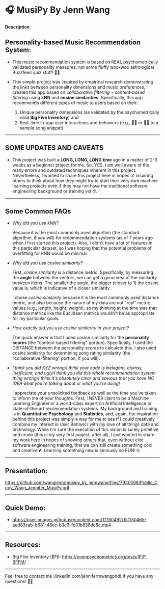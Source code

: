 # 🎧 MusiPy By Jenn Wang
**Description**: 


## Personality-based Music Recommendation System: 
- This music recommendation system is based on REAL psychometrically validated personality measures, not some fluffy woo-woo astrological Buzzfeed quiz stuff! 🔮🤓

- This simple project was inspired by empirical research demonstrating the links between personality dimensions and music preferences, I created this app based on _collaborative filtering_ + _content-based filtering_ using **kNN** and **cosine similarities**. Specifically, this app recommends different types of music to users based on their: 
  1) Unique personality dimensions (as validated by the psychometrically valid **Big Five Inventory**) and
  2) Real-time in-app user interactions and behaviors (e.g., 👍🏻 or 👎🏻 to a sample song snippet).
 
----------------------------------------------------------------------------------------------------------------
## **SOME UPDATES AND CAVEATS**

- This project was built a **LONG, LONG, LONG time** ago in a matter of 2-3 weeks as a beginner project for me. So, YES, I am well aware of the many errors and outdated techniques inherent in this project. Nevertheless, I wanted to share this project here in hopes of inspiring others to think about how they might try to start their very own machine learning projects even if they may not have the traditional software engineering background or training yet 🤓. 
----------------------------------------------------------------------------------------
## **Some Common FAQs** 
- *Why did you use kNN?*

  Because it is the most commonly used algorithm (the standard algorithm, if you will) for recommendation systems (as of 7 years ago when I first started this project). Also, I didn't have a lot of features in this particular dataset, so I was hoping that the potential problems of overfitting for kNN would be minimal. 

- *Why did you use cosine similarity?*
  
  First, *cosine similarity* is a distance metric. Specifically, by measuring the **angle** between the vectors, we can get a good idea of the similarity between items. The smaller the angle, the bigger (closer to 1) the cosine value is, which is indicative of a closer similarity.

  
  I chose *cosine similarity* because it is the most commonly used distance metric, and also because the nature of my data are not "real" metric values (e.g., length, height, weight), so my thinking at the time was that distance metrics like the Euclidean metrics wouldn't be as appropriate for my particular goals. 

- *How exactly did you use cosine similarity in your project?*

  The quick answer is that I used cosine similarity for the **personality scores** (the "content-based filtering" portion). Specifically, I used the DISTANCE between the personality scores to calculate this. I also used cosine similarity for determining song rating similarity (the "collaborative-filtering" portion, if you will).


- *I think you did XYZ wrong/I think your code is inelegant, clumsy, inefficient, and ugly/I think you did this whole recommendation system thing wrong/I think it's absolutely clear and obvious that you have NO IDEA what you're talking about or what you're doing!* 


  I appreciate your unsolicited feedback as well as the time you've taken to inform me of your thoughts. First, I NEVER claim to be a Machine Learning Engineer or a world-class expert on Artificial Intelligence or state-of-the-art recommendation systems. My background and training is in **Quantitative Psychology** and **Statistics**, and, again, the inspiration behind this project was simply a way for me to see if I could creatively combine my interest in User Behavior with my love of all things data and technology. While I'm sure the execution of this vision is surely primitive and crude (this is my very first project, after all), I just wanted to share my work here in hopes of showing others that, even without elite software engineering training, that we can still create something cool and creative 💕. Learning something new is seriously so FUN! 🤓

--------------------------------------------------------------------------------------------------------------------------------------------------------------------------------------------------------
## **Presentation**: 

https://github.com/wangjenn/musipy_by_jennwang/files/7940068/Public_Copy_Wang_Jennifer_MusiPy.pdf


--------------------------------------------------------------------------------------------------------------------------------------------------------------------------------------------------------
## Quick Demo: 
- https://user-images.githubusercontent.com/12160492/151130465-aed83eab-b681-48ec-b3c3-fd01b838dc8c.mp4


--------------------------------------------------------------------------------------------------------------------------------------------------------------------------------------------------------
## Resources: 
- Big Five Inventory (BFI): https://openpsychometrics.org/tests/IPIP-BFFM/


----------------------------------------------------------------------------------------------------------------
Feel free to contact me (linkedin.com/jennifermwangphd) if you have any questions! 👍🏻
